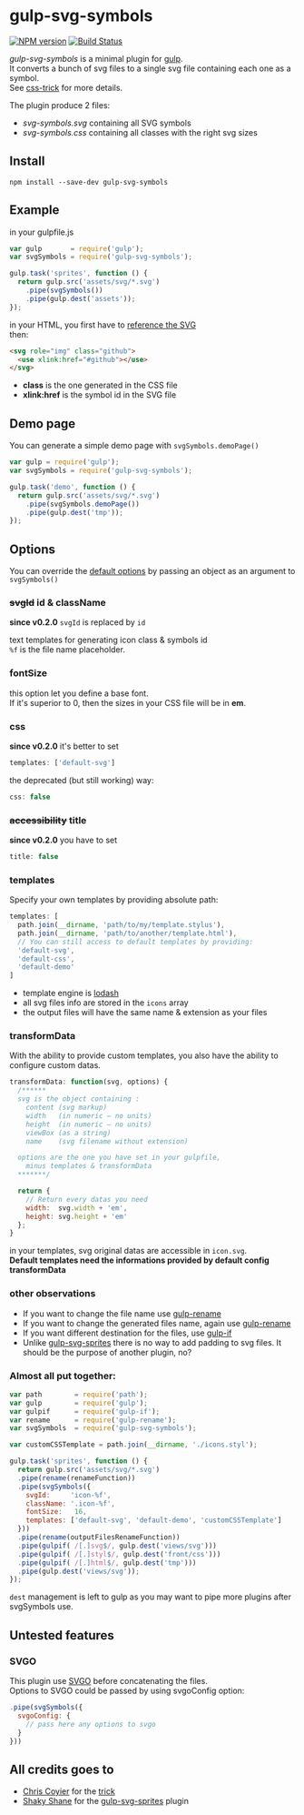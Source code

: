 # gulp-svg-symbols

[![NPM version](https://badge.fury.io/js/gulp-svg-symbols.svg)](http://badge.fury.io/js/gulp-svg-symbols) [![Build Status](https://travis-ci.org/Hiswe/gulp-svg-symbols.svg?branch=master)](https://travis-ci.org/Hiswe/gulp-svg-symbols)

*gulp-svg-symbols* is a minimal plugin for [gulp](http://gulpjs.com).  
It converts a bunch of svg files to a single svg file containing each one as a symbol.  
See [css-trick](http://css-tricks.com/svg-symbol-good-choice-icons/) for more details.

The plugin produce 2 files:

- *svg-symbols.svg* containing all SVG symbols
- *svg-symbols.css* containing all classes with the right svg sizes

## Install

```
npm install --save-dev gulp-svg-symbols
```

## Example

in your gulpfile.js

```js
var gulp       = require('gulp');
var svgSymbols = require('gulp-svg-symbols');

gulp.task('sprites', function () {
  return gulp.src('assets/svg/*.svg')
    .pipe(svgSymbols())
    .pipe(gulp.dest('assets'));
});
```

in your HTML, you first have to [reference the SVG](http://css-tricks.com/svg-sprites-use-better-icon-fonts/)  
then:

```html
<svg role="img" class="github">
  <use xlink:href="#github"></use>
</svg>
```

- **class** is the one generated in the CSS file
- **xlink:href** is the symbol id in the SVG file

## Demo page

You can generate a simple demo page with `svgSymbols.demoPage()`

```js
var gulp = require('gulp');
var svgSymbols = require('gulp-svg-symbols');

gulp.task('demo', function () {
  return gulp.src('assets/svg/*.svg')
    .pipe(svgSymbols.demoPage())
    .pipe(gulp.dest('tmp'));
});
```

## Options

You can override the [default options](https://github.com/Hiswe/gulp-svg-symbols/blob/master/lib/default-config.js) by passing an object as an argument to `svgSymbols()`

### ~~svgId~~ id & className

**since v0.2.0** `svgId` is replaced by `id`

text templates for generating icon class & symbols id  
`%f` is the file name placeholder.

### fontSize

this option let you define a base font.  
If it's superior to 0, then the sizes in your CSS file will be in **em**.

### css

**since v0.2.0** it's better to set  

```js
templates: ['default-svg']
```

the deprecated (but still working) way:

```js
css: false
```

### ~~accessibility~~ title

**since v0.2.0** you have to set

```js
title: false
```

### templates

Specify your own templates by providing absolute path:

```js
templates: [
  path.join(__dirname, 'path/to/my/template.stylus'),
  path.join(__dirname, 'path/to/another/template.html'),
  // You can still access to default templates by providing:
  'default-svg',
  'default-css',
  'default-demo'  
]
```

- template engine is [lodash](http://lodash.com/docs#template)
- all svg files info are stored in the `icons` array
- the output files will have the same name & extension as your files

### transformData

With the ability to provide custom templates, you also have the ability to configure custom datas.

```js
transformData: function(svg, options) {
  /******
  svg is the object containing :
    content (svg markup)
    width   (in numeric — no units)
    height  (in numeric — no units)
    viewBox (as a string)
    name    (svg filename without extension)

  options are the one you have set in your gulpfile,
    minus templates & transformData
  *******/

  return {
    // Return every datas you need
    width:  svg.width + 'em',
    height: svg.height + 'em'
  };
}

```

in your templates, svg original datas are accessible in `icon.svg`.  
**Default templates need the informations provided by default config transformData**

### other observations

- If you want to change the file name use [gulp-rename](https://www.npmjs.org/package/gulp-rename)  
- If you want to change the generated files name, again use [gulp-rename](https://www.npmjs.org/package/gulp-rename)
- If you want different destination for the files, use [gulp-if](https://www.npmjs.org/package/gulp-if)
- Unlike [gulp-svg-sprites](https://www.npmjs.org/package/gulp-svg-sprites) there is no way to add padding to svg files.
 It should be the purpose of another plugin, no?

### Almost all put together:

```js
var path        = require('path');
var gulp        = require('gulp');
var gulpif      = require('gulp-if');
var rename      = require('gulp-rename');
var svgSymbols  = require('gulp-svg-symbols');

var customCSSTemplate = path.join(__dirname, './icons.styl');

gulp.task('sprites', function () {
  return gulp.src('assets/svg/*.svg')
  .pipe(rename(renameFunction))
  .pipe(svgSymbols({
    svgId:     'icon-%f',
    className: '.icon-%f',
    fontSize:   16,
    templates: ['default-svg', 'default-demo', 'customCSSTemplate']
  }))
  .pipe(rename(outputFilesRenameFunction))
  .pipe(gulpif( /[.]svg$/, gulp.dest('views/svg')))
  .pipe(gulpif( /[.]styl$/, gulp.dest('front/css')))
  .pipe(gulpif( /[.]html$/, gulp.dest('tmp')))
  .pipe(gulp.dest('views/svg'));
});
```

`dest` management is left to gulp as you may want to pipe more plugins after svgSymbols use.

## Untested features

### SVGO

This plugin use [SVGO](https://github.com/svg/svgo) before concatenating the files.  
Options to SVGO could be passed by using svgoConfig option:

```js
.pipe(svgSymbols({
  svgoConfig: {
    // pass here any options to svgo
  }
}))
```

## All credits goes to

- [Chris Coyier](http://css-tricks.com/) for the [trick](http://css-tricks.com/svg-symbol-good-choice-icons/)
- [Shaky Shane](https://www.npmjs.org/~shakyshane) for the [gulp-svg-sprites](https://www.npmjs.org/package/gulp-svg-sprites) plugin
